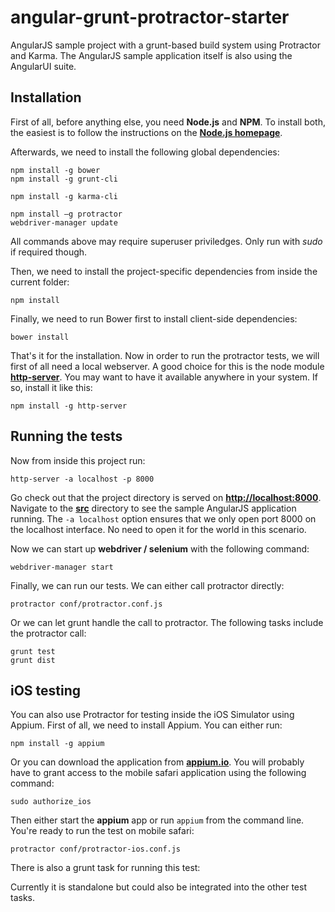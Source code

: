 angular-grunt-protractor-starter
================================

AngularJS sample project with a grunt-based build system using Protractor and Karma. The AngularJS sample application itself is also using the AngularUI suite.

## Installation
First of all, before anything else, you need **Node.js** and **NPM**. To install both, the easiest is to follow the instructions on the **[Node.js homepage](http://nodejs.org)**.

Afterwards, we need to install the following global dependencies:

    npm install -g bower
    npm install -g grunt-cli
    
    npm install -g karma-cli
    
    npm install –g protractor
    webdriver-manager update

All commands above may require superuser priviledges. Only run with *sudo* if required though. 

Then, we need to install the project-specific dependencies from inside the current folder:

    npm install

Finally, we need to run Bower first to install client-side dependencies:

    bower install

That's it for the installation. Now in order to run the protractor tests, we will first of all need a local webserver. A good choice for this is the node module **[http-server](https://www.npmjs.org/package/http-server)**. You may want to have it available anywhere in your system. If so, install it like this:

    npm install -g http-server

## Running the tests

Now from inside this project run:

    http-server -a localhost -p 8000

Go check out that the project directory is served on **[http://localhost:8000](http://localhost:8000)**. Navigate to the **[src](http://localhost:8000/src)** directory to see the sample AngularJS application running. The ```-a localhost``` option ensures that we only open port 8000 on the localhost interface. No need to open it for the world in this scenario.

Now we can start up **webdriver / selenium** with the following command:

    webdriver-manager start

Finally, we can run our tests. We can either call protractor directly:

    protractor conf/protractor.conf.js 

Or we can let grunt handle the call to protractor. The following tasks include the protractor call:

    grunt test
    grunt dist

## iOS testing

You can also use Protractor for testing inside the iOS Simulator using Appium. First of all, we need to install Appium. You can either run:

    npm install -g appium

Or you can download the application from **[appium.io](http://appium.io)**. You will probably have to grant access to the mobile safari application using the following command:

    sudo authorize_ios

Then either start the **appium** app or run ```appium``` from the command line. You're ready to run the test on mobile safari:

    protractor conf/protractor-ios.conf.js 

There is also a grunt task for running this test:

    

Currently it is standalone but could also be integrated into the other test tasks.
